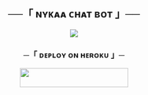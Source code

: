 <h2 align="center">
    ──「 ɴʏᴋᴀᴀ ᴄʜᴀᴛ ʙᴏᴛ 」──
</h2>
<p align="center">
  <img src="https://telegra.ph/file/00eb565274ccbffcf149d.jpg">
</p>

<h3 align="center">
    ─「 ᴅᴇᴩʟᴏʏ ᴏɴ ʜᴇʀᴏᴋᴜ 」─
</h3>

<p align="center"><a href="https://dashboard.heroku.com/new?template=https://github.com/AbhiModszYT/NykaaChatBot"> <img src="https://img.shields.io/badge/Deploy%20On%20Heroku-00FF00?style=for-the-badge&logo=heroku" width="220" height="38.45"/></a></p>

